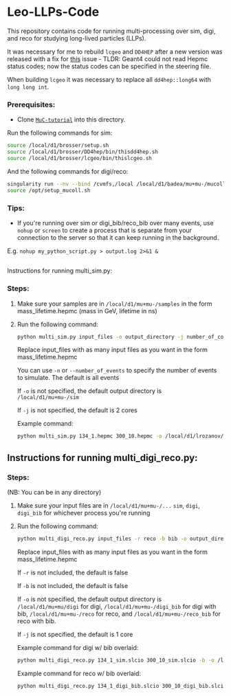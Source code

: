 # Leo-LLPs-Code

This repository contains code for running multi-processing over sim, digi, and reco for studying long-lived particles (LLPs). 

It was necessary for me to rebuild `lcgeo` and `DD4HEP` after a new version was released with a fix for [this](https://github.com/AIDASoft/DD4hep/pull/1260) issue - TLDR: Geant4 could not read Hepmc status codes; now the status codes can be specified in the steering file.

When building `lcgeo` it was necessary to replace all `dd4hep::long64` with `long long int`.


### Prerequisites:
- Clone [`MuC-tutorial`](https://github.com/MuonColliderSoft/MuC-Tutorial) into this directory.

Run the following commands for sim:

```bash
source /local/d1/brosser/setup.sh
source /local/d1/brosser/DD4hep/bin/thisdd4hep.sh
source /local/d1/brosser/lcgeo/bin/thislcgeo.sh
```

And the following commands for digi/reco:

```bash
singularity run --nv --bind /cvmfs,/local /local/d1/badea/mu+mu-/mucoll-deploy.sif
source /opt/setup_mucoll.sh
```

### Tips:
- If you're running over sim or digi_bib/reco_bib over many events, use `nohup` or `screen` to create a process that is separate from your connection to the server so that it can keep running in the background. 

E.g. `nohup my_python_script.py > output.log 2>&1 &`

##
 Instructions for running multi_sim.py:

### Steps:
1. Make sure your samples are in `/local/d1/mu+mu-/samples` in the form mass_lifetime.hepmc (mass in GeV, lifetime in ns)
2. Run the following command:

   ```bash
   python multi_sim.py input_files -o output_directory -j number_of_cores
   ```
   Replace input_files with as many input files as you want in the form mass_lifetime.hepmc

   You can use `-n` or `--number_of_events` to specify the number of events to simulate. The default is all events

   If `-o` is not specified, the default output directory is `/local/d1/mu+mu-/sim`
   
   If `-j` is not specified, the default is 2 cores
   
   Example command:
   ```bash
   python multi_sim.py 134_1.hepmc 300_10.hepmc -o /local/d1/lrozanov/mucoll-tutorial-2023/sim_Hbb -j 2
   ```

## Instructions for running multi_digi_reco.py:

### Steps:
(NB: You can be in any directory)
1. Make sure your input files are in `/local/d1/mu+mu-/...` `sim`, `digi`, `digi_bib` for whichever process you're running
2. Run the following command:

   ```bash
   python multi_digi_reco.py input_files -r reco -b bib -o output_directory -j number_of_cores
   ```
   Replace input_files with as many input files as you want in the form mass_lifetime.hepmc

   If `-r` is not included, the default is false

   If `-b` is not included, the default is false

   If `-o` is not specified, the default output directory is `/local/d1/mu+mu/digi` for digi, `/local/d1/mu+mu-/digi_bib` for digi with bib, `/local/d1/mu+mu-/reco` for reco, and `/local/d1/mu+mu-/reco_bib` for reco with bib.
   
   If `-j` is not specified, the default is 1 core
   
   Example command for digi w/ bib overlaid:
   ```bash
   python multi_digi_reco.py 134_1_sim.slcio 300_10_sim.slcio -b -o /local/d1/lrozanov/mucoll-tutorial-2023/digi_Hbb_bib -j 2
   ```
   Example command for reco w/ bib overlaid:
   ```bash
   python multi_digi_reco.py 134_1_digi_bib.slcio 300_10_digi_bib.slcio -r -b -o /local/d1/lrozanov/mucoll-tutorial-2023/reco_Hbb_bib -j 2
   ```
